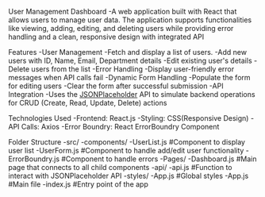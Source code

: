 User Management Dashboard
    -A web application built with React that allows users to manage user data. The application supports functionalities like viewing, adding, editing, and deleting users while providing error handling and a clean, responsive design with integrated API

Features
    -User Management
        -Fetch and display a list of users.
        -Add new users with ID, Name, Email, Department details
        -Edit existing user's details
        -Delete users from the list
    -Error Handling
        -Display user-friendly error messages when API calls fail
    -Dynamic Form Handling
        -Populate the form for editing users
        -Clear the form after successful submission
    -API Integration
        -Uses the [JSONPlaceholder](https://jsonplaceholder.typicode.com/) API to simulate backend operations for CRUD (Create, Read, Update, Delete) actions

Technologies Used
    -Frontend: React.js
    -Styling: CSS(Responsive Design)
    -API Calls: Axios
    -Error Boundry: React ErrorBoundry Component

Folder Structure
    -src/
        -components/
            -UserList.js       #Component to display user list
            -UserForm.js       #Component to handle add/edit user functionality
            -ErrorBoundry.js   #Component to handle errors
        -Pages/
            -Dashboard.js      #Main page that connects to all child components
        -api/
            -api.js            #Function to interact with JSONPlaceholder API
        -styles/
            -App.js            #Global styles
        -App.js                #Main file
        -index.js              #Entry point of the app